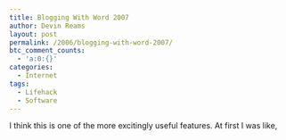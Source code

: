 ```yaml
---
title: Blogging With Word 2007
author: Devin Reams
layout: post
permalink: /2006/blogging-with-word-2007/
btc_comment_counts:
  - 'a:0:{}'
categories:
  - Internet
tags:
  - Lifehack
  - Software
---
```

I think this is one of the more excitingly useful features. At first I was like,